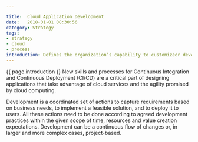 ```yaml
---

title:  Cloud Application Development
date:   2018-01-01 08:30:56
category: Strategy
tags:
- strategy
- cloud
- process
introduction: Defines the organization’s capability to customizeor develop applications to support your organization’s business goals.
---
```


{{ page.introduction }}
New skills and processes for Continuous Integration and Continuous
Deployment (CI/CD) are a critical part of designing applications that take
advantage of cloud services and the agility promised by cloud computing.

Development is a coordinated set of actions to capture requirements based on business needs, to implement a feasible solution, and to deploy it to users. All these actions need to be done according to agreed development practices within the given scope of time, resources and value creation expectations. Development can be a continuous flow of changes or, in larger and more complex cases, project-based.